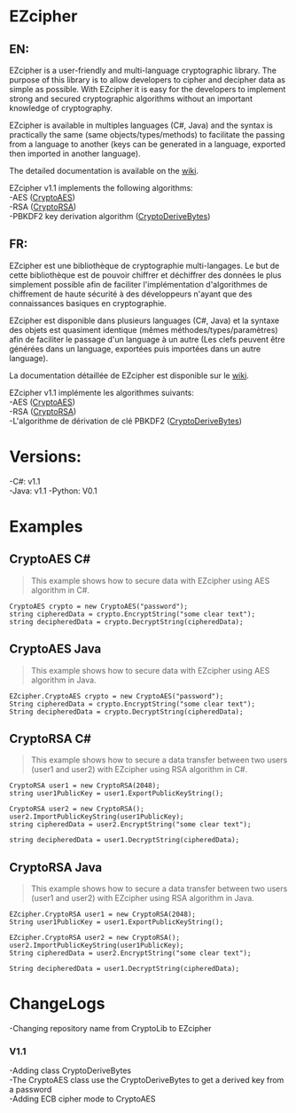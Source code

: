 # EZcipher  
## EN:
EZcipher is a user-friendly and multi-language cryptographic library.
The purpose of this library is to allow developers to cipher and decipher data as simple as possible. With EZcipher it is easy for  the developers to implement strong and secured cryptographic algorithms without an important knowledge of cryptography.  

EZcipher is available in multiples languages (C#, Java) and the syntax is practically the same (same objects/types/methods) to facilitate the passing from a language to another (keys can be generated in a language, exported then imported in another language).  

The detailed documentation is available on the [wiki](https://github.com/Any0ne22/EZcipher/wiki).

EZcipher v1.1 implements the following algorithms:  
-AES ([CryptoAES](https://github.com/Any0ne22/EZcipher/wiki/(Fr)CryptoAES))  
-RSA ([CryptoRSA](https://github.com/Any0ne22/EZcipher/wiki/(Fr)CryptoRSA))  
-PBKDF2 key derivation algorithm ([CryptoDeriveBytes](https://github.com/Any0ne22/EZcipher/wiki/(Fr)CryptoDeriveBytes))  


## FR:
EZcipher est une bibliothèque de cryptographie multi-langages.
Le but de cette bibliothèque est de pouvoir chiffrer et déchiffrer des données le plus simplement possible afin de faciliter l'implémentation d'algorithmes de chiffrement de haute sécurité à des développeurs n'ayant que des connaissances basiques en cryptographie.  

EZcipher est disponible dans plusieurs languages (C#, Java) et la syntaxe des objets est quasiment identique (mêmes méthodes/types/paramètres) afin de faciliter le passage d'un language à un autre (Les clefs peuvent être générées dans un language, exportées puis importées dans un autre language).  

La documentation détaillée de EZcipher est disponible sur le [wiki](https://github.com/Any0ne22/EZcipher/wiki).

EZcipher v1.1 implémente les algorithmes suivants:  
-AES ([CryptoAES](https://github.com/Any0ne22/EZcipher/wiki/(Fr)CryptoAES))  
-RSA ([CryptoRSA](https://github.com/Any0ne22/EZcipher/wiki/(Fr)CryptoRSA))  
-L'algorithme de dérivation de clé PBKDF2 ([CryptoDeriveBytes](https://github.com/Any0ne22/EZcipher/wiki/(Fr)CryptoDeriveBytes))  



# Versions:  
-C#: v1.1  
-Java: v1.1
-Python: V0.1


# Examples

## CryptoAES C#

> This example shows how to secure data with EZcipher using AES algorithm in C#.

`CryptoAES crypto = new CryptoAES("password");`  
`string cipheredData = crypto.EncryptString("some clear text");`  
`string decipheredData = crypto.DecryptString(cipheredData);`  

## CryptoAES Java

> This example shows how to secure data with EZcipher using AES algorithm in Java.

`EZcipher.CryptoAES crypto = new CryptoAES("password");`  
`String cipheredData = crypto.EncryptString("some clear text");`  
`String decipheredData = crypto.DecryptString(cipheredData);`  

## CryptoRSA C#

> This example shows how to secure a data transfer between two users (user1 and user2) with EZcipher using RSA algorithm in C#.

`CryptoRSA user1 = new CryptoRSA(2048);`  
`string user1PublicKey = user1.ExportPublicKeyString();`  

`CryptoRSA user2 = new CryptoRSA();`  
`user2.ImportPublicKeyString(user1PublicKey);`  
`string cipheredData = user2.EncryptString("some clear text");`  

`string decipheredData = user1.DecryptString(cipheredData);`  

## CryptoRSA Java

> This example shows how to secure a data transfer between two users (user1 and user2) with EZcipher using RSA algorithm in Java.

`EZcipher.CryptoRSA user1 = new CryptoRSA(2048);`  
`String user1PublicKey = user1.ExportPublicKeyString();`  

`EZcipher.CryptoRSA user2 = new CryptoRSA();`  
`user2.ImportPublicKeyString(user1PublicKey);`  
`String cipheredData = user2.EncryptString("some clear text");`  

`String decipheredData = user1.DecryptString(cipheredData);`  

# ChangeLogs

-Changing repository name from CryptoLib to EZcipher

### V1.1
-Adding class CryptoDeriveBytes  
-The CryptoAES class use the CryptoDeriveBytes to get a derived key from a password  
-Adding ECB cipher mode to CryptoAES  
